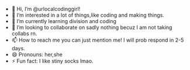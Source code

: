 - 👋 Hi, I’m @urlocalcodinggirl!
- 👀 I’m interested in a lot of things,like coding and making things.
- 🌱 I’m currently learning division and coding
- 💞️ I’m looking to collaborate on sadly nothing becuz I am not taking collabs rn.
- 📫 How to reach me you can just mention me! I will prob respond in 2-5 days.
- 😄 Pronouns: her,she
- ⚡ Fun fact: I like stiny socks lmao.

<!---
urlocalcodinggirl/urlocalcodinggirl is a ✨ special ✨ repository because its `README.md` (this file) appears on your GitHub profile.
You can click the Preview link to take a look at your changes.
--->
